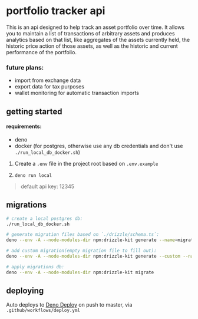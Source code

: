 # portfolio tracker api

This is an api designed to help track an asset portfolio over time. It allows you to maintain a list of transactions of arbitrary assets and produces analytics based on that list, like aggregates of the assets currently held, the historic price action of those assets, as well as the historic and current performance of the portfolio.

### future plans:
- import from exchange data
- export data for tax purposes
- wallet monitoring for automatic transaction imports

## getting started

#### requirements: 
- deno
- docker (for postgres, otherwise use any db credentials and don't use `./run_local_db_docker.sh`)

1. Create a `.env` file in the project root based on `.env.example`

2. `deno run local`

> default api key: 12345

## migrations

```sh
# create a local postgres db:
./run_local_db_docker.sh

# generate migration files based on `./drizzle/schema.ts`:  
deno --env -A --node-modules-dir npm:drizzle-kit generate --name=migration_name

# add custom migration(empty migration file to fill out):
deno --env -A --node-modules-dir npm:drizzle-kit generate --custom --name=migration_name

# apply migrations db:
deno --env -A --node-modules-dir npm:drizzle-kit migrate
```

## deploying

Auto deploys to [Deno Deploy](https://deno.com/deploy) on push to master, via `.github/workflows/deploy.yml`
